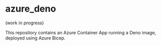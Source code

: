 # azure_deno

(work in progress)

This repository contains an Azure Container App running a Deno image, deployed using Azure Bicep.
